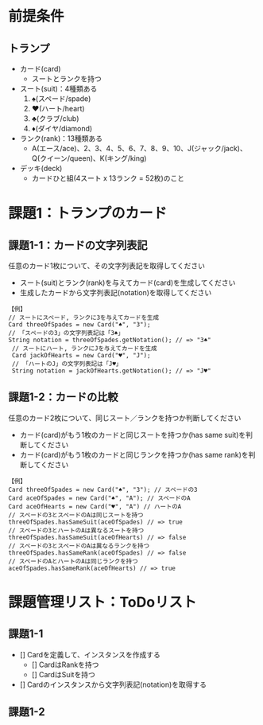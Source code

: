 ﻿# 前提条件

## トランプ

- カード(card)
	- スートとランクを持つ
- スート(suit)：4種類ある
	1. ♠(スペード/spade)
	1. ♥(ハート/heart)
	1. ♣(クラブ/club)
	1. ♦(ダイヤ/diamond)
- ランク(rank)：13種類ある
	- A(エース/ace)、2、3、4、5、6、7、8、9、10、J(ジャック/jack)、Q(クイーン/queen)、K(キング/king)
- デッキ(deck)
	- カードひと組(4スート x 13ランク = 52枚)のこと

# 課題1：トランプのカード

## 課題1-1：カードの文字列表記

任意のカード1枚について、その文字列表記を取得してください

- スート(suit)とランク(rank)を与えてカード(card)を生成してください
- 生成したカードから文字列表記(notation)を取得してください

```
【例】
// スートにスペード, ランクに3を与えてカードを生成
Card threeOfSpades = new Card("♠", "3");
// 「スペードの3」の文字列表記は「3♠」
String notation = threeOfSpades.getNotation(); // => "3♠"
 // スートにハート, ランクにJを与えてカードを生成
 Card jackOfHearts = new Card("♥", "J");
 // 「ハートのJ」の文字列表記は「J♥」
 String notation = jackOfHearts.getNotation(); // => "J♥"
```

## 課題1-2：カードの比較

任意のカード2枚について、同じスート／ランクを持つか判断してください

- カード(card)がもう1枚のカードと同じスートを持つか(has same suit)を判断してください
- カード(card)がもう1枚のカードと同じランクを持つか(has same rank)を判断してください

```
【例】
Card threeOfSpades = new Card("♠", "3"); // スペードの3
Card aceOfSpades = new Card("♠", "A"); // スペードのA
Card aceOfHearts = new Card("♥", "A") // ハートのA
// スペードの3とスペードのAは同じスートを持つ
threeOfSpades.hasSameSuit(aceOfSpades) // => true
// スペードの3とハートのAは異なるスートを持つ
threeOfSpades.hasSameSuit(aceOfHearts) // => false
// スペードの3とスペードのAは異なるランクを持つ
threeOfSpades.hasSameRank(aceOfSpades) // => false
// スペードのAとハートのAは同じランクを持つ
aceOfSpades.hasSameRank(aceOfHearts) // => true
```

# 課題管理リスト：ToDoリスト

## 課題1-1

- [] Cardを定義して、インスタンスを作成する
	- [] CardはRankを持つ
	- [] CardはSuitを持つ
- [] Cardのインスタンスから文字列表記(notation)を取得する

## 課題1-2

